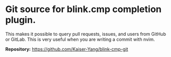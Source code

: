 # Git source for blink.cmp completion plugin.

This makes it possible to query pull requests, issues, and users from GitHub or GitLab. This is very useful when you are writing a commit with nvim.

**Repository:** <https://github.com/Kaiser-Yang/blink-cmp-git>

<!-- vim: set ft=markdown: -->